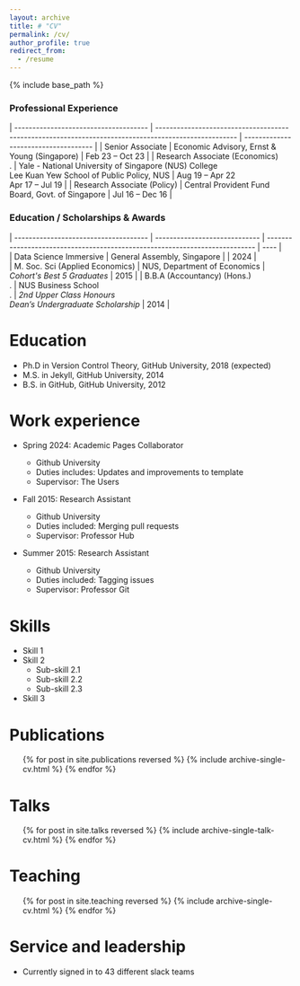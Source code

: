 ```yaml
---
layout: archive
title: # "CV"
permalink: /cv/
author_profile: true
redirect_from:
  - /resume
---
```


{% include base_path %}


### Professional Experience
  
| ------------------------------------- | ---------------------------------------------------------------------------------------------------- | ------------------------------------ | 
| Senior Associate                      | Economic Advisory, Ernst & Young (Singapore)                                                         | Feb 23 – Oct 23                      |
| Research Associate (Economics) <br> . | Yale - National University of Singapore (NUS) College <br> Lee Kuan Yew School of Public Policy, NUS | Aug 19 – Apr 22 <br> Apr 17 – Jul 19 |
| Research Associate (Policy)           | Central Provident Fund Board, Govt. of Singapore                                                     | Jul 16 – Dec 16                      |


### Education / Scholarships & Awards

| ------------------------------------- | ----------------------------- | --------------------------------------------------------------------------- | ---- |  
| Data Science Immersive                | General Assembly, Singapore   |                                                                             | 2024 |     
| M. Soc. Sci (Applied Economics)       | NUS, Department of Economics  | <i>Cohort's Best 5 Graduates </i>                                           | 2015 |
| B.B.A (Accountancy) (Hons.) <br> .    | NUS Business School <br> .    | <i>2nd Upper Class Honours</i> <br> <i>Dean’s Undergraduate Scholarship</i> | 2014 |





Education
======
* Ph.D in Version Control Theory, GitHub University, 2018 (expected)
* M.S. in Jekyll, GitHub University, 2014
* B.S. in GitHub, GitHub University, 2012

Work experience
======
* Spring 2024: Academic Pages Collaborator
  * Github University
  * Duties includes: Updates and improvements to template
  * Supervisor: The Users

* Fall 2015: Research Assistant
  * Github University
  * Duties included: Merging pull requests
  * Supervisor: Professor Hub

* Summer 2015: Research Assistant
  * Github University
  * Duties included: Tagging issues
  * Supervisor: Professor Git
  
Skills
======
* Skill 1
* Skill 2
  * Sub-skill 2.1
  * Sub-skill 2.2
  * Sub-skill 2.3
* Skill 3

Publications
======
  <ul>{% for post in site.publications reversed %}
    {% include archive-single-cv.html %}
  {% endfor %}</ul>
  
Talks
======
  <ul>{% for post in site.talks reversed %}
    {% include archive-single-talk-cv.html  %}
  {% endfor %}</ul>
  
Teaching
======
  <ul>{% for post in site.teaching reversed %}
    {% include archive-single-cv.html %}
  {% endfor %}</ul>
  
Service and leadership
======
* Currently signed in to 43 different slack teams
